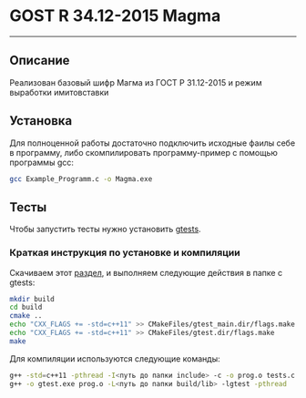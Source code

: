 # GOST R 34.12-2015 Magma
---
## Описание

Реализован базовый шифр Магма из ГОСТ Р 31.12-2015 и режим выработки имитовставки

 ## Установка
 
 Для полноценной работы достаточно подключить исходные фаилы себе в программу, либо скомпилировать программу-пример с помощью программы gcc:
 ```bash
 gcc Example_Programm.c -o Magma.exe
 ```
 
 ## Тесты
 
 Чтобы запустить тесты нужно установить [gtests](https://github.com/google/googletest). 
 
 ### Краткая инструкция по установке и компиляции 
 Скачиваем этот [раздел](https://github.com/google/googletest/tree/master/googletest), и выполняем следующие действия в папке с gtests:
 ```bash
 mkdir build
 cd build
 cmake ..
 echo "CXX_FLAGS += -std=c++11" >> CMakeFiles/gtest_main.dir/flags.make
 echo "CXX_FLAGS += -std=c++11" >> CMakeFiles/gtest.dir/flags.make
 make
 ```
 Для компиляции используются следующие команды:
 ```bash
 g++ -std=c++11 -pthread -I<путь до папки include> -c -o prog.o tests.c
 g++ -o gtest.exe prog.o -L<путь до папки build/lib> -lgtest -pthread
 ```
